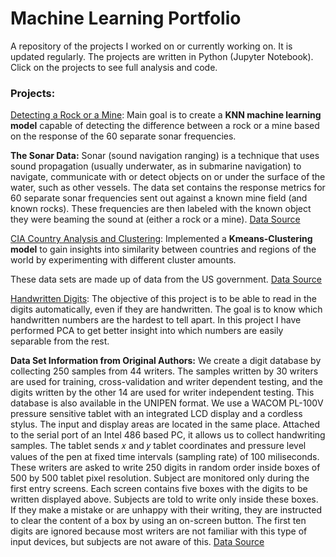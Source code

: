 # Machine Learning Portfolio

A repository of the projects I worked on or currently working on. It is updated regularly. The projects are written in Python (Jupyter Notebook). Click on the projects to see full analysis and code. 

### Projects:

[Detecting a Rock or a Mine](https://github.com/Kathi-Urban/new_project/blob/main/K-Nearest-Neighbors/KNN%20Project.ipynb):
Main goal is to create a **KNN machine learning model** capable of detecting the difference between a rock or a mine based on the response of the 60 separate sonar frequencies.

**The Sonar Data:**
Sonar (sound navigation ranging) is a technique that uses sound propagation (usually underwater, as in submarine navigation) to navigate, communicate with or detect objects on or under the surface of the water, such as other vessels. The data set contains the response metrics for 60 separate sonar frequencies sent out against a known mine field (and known rocks). These frequencies are then labeled with the known object they were beaming the sound at (either a rock or a mine). 
[Data Source](https://archive.ics.uci.edu/ml/datasets/Connectionist+Bench+(Sonar,+Mines+vs.+Rocks))


[CIA Country Analysis and Clustering](https://github.com/Kathi-Urban/new_project/blob/main/Kmeans-Clustering/KMeans%20Clustering%20Project.ipynb):
Implemented a **Kmeans-Clustering model** to gain insights into similarity between countries and regions of the world by experimenting with different cluster amounts.

These data sets are made up of data from the US government. [Data Source](https://www.cia.gov/library/publications/the-world-factbook/docs/faqs.html)

[Handwritten Digits](https://github.com/Kathi-Urban/new_project/blob/main/Principal%20Component%20Analysis/Principal%20Component%20Analysis%20Project.ipynb):
The objective of this project is to be able to read in the digits automatically, even if they are handwritten. The goal is to know which handwritten numbers are the hardest to tell apart. In this project I have performed PCA to get better insight into which numbers are easily separable from the rest.

**Data Set Information from Original Authors:**
We create a digit database by collecting 250 samples from 44 writers. The samples written by 30 writers are used for training, cross-validation and writer dependent testing, and the digits written by the other 14 are used for writer independent testing. This database is also available in the UNIPEN format.
We use a WACOM PL-100V pressure sensitive tablet with an integrated LCD display and a cordless stylus. The input and display areas are located in the same place. Attached to the serial port of an Intel 486 based PC, it allows us to collect handwriting samples. The tablet sends  𝑥  and  𝑦  tablet coordinates and pressure level values of the pen at fixed time intervals (sampling rate) of 100 miliseconds.
These writers are asked to write 250 digits in random order inside boxes of 500 by 500 tablet pixel resolution. Subject are monitored only during the first entry screens. Each screen contains five boxes with the digits to be written displayed above. Subjects are told to write only inside these boxes. If they make a mistake or are unhappy with their writing, they are instructed to clear the content of a box by using an on-screen button. The first ten digits are ignored because most writers are not familiar with this type of input devices, but subjects are not aware of this.
[Data Source](https://archive.ics.uci.edu/ml/datasets/Pen-Based+Recognition+of+Handwritten+Digits)
